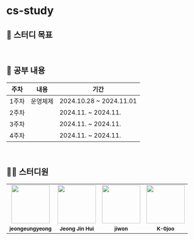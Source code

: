 # cs-study
## 📌 스터디 목표
> 

</br>

## 📕 공부 내용

| 주차 | 내용 | 기간 |
|------|------|------|
| 1주차 | 운영체제 | 2024.10.28 ~ 2024.11.01|
| 2주차 | | 2024.11. ~ 2024.11. |
| 3주차 | | 2024.11. ~ 2024.11. |
| 4주차 | | 2024.11. ~ 2024.11. |

</br>

## 👩‍💻 스터디원
<table>
  <tr>
    <td align="center"><a href="https://github.com/jeongeungyeong"><img src="https://avatars.githubusercontent.com/u/150095257?v=4?s=100" width="100px;" alt=""></td>
    <td align="center"><a href="https://github.com/rhaehf"><img src="https://avatars.githubusercontent.com/u/65870263?v=4?s=100" width="100px;" alt=""></td>
    <td align="center"><a href="https://github.com/jw427"><img src="https://avatars.githubusercontent.com/u/122508408?v=4?v=4?s=100" width="100px;" alt=""></td>
     <td align="center"><a href="https://github.com/K-0joo"><img src="https://avatars.githubusercontent.com/u/83263735?v=4?s=100" width="100px;" alt=""></td>  
  </tr>
  <tr>
    <td align="center"><sub><b>jeongeungyeong</b></td>
    <td align="center"><sub><b>Jeong Jin Hui</b></td>
    <td align="center"><sub><b>jiwon</b></td>
    <td align="center"><sub><b>K-0joo</b></td>
  </tr>
</table>
